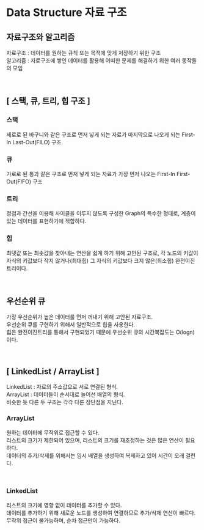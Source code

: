 # Data Structure 자료 구조

## 자료구조와 알고리즘

자료구조 : 데이터를 원하는 규칙 또는 목적에 맞게 저장하기 위한 구조 <br>
알고리즘 : 자료구조에 쌓인 데이터를 활용해 어떠한 문제를 해결하기 위한 여러 동작들의 모임

<br>

## [ 스택, 큐, 트리, 힙 구조 ]

### 스택
세로로 된 바구니와 같은 구조로 먼저 넣게 되는 자료가 마지막으로 나오게 되는 First-In Last-Out(FILO) 구조
<br>

### 큐
가로로 된 통과 같은 구조로 먼저 넣게 되는 자료가 가장 먼저 나오는 First-In First-Out(FIFO) 구조
<br>

### 트리
정점과 간선을 이용해 사이클을 이루지 않도록 구성한 Graph의 특수한 형태로, 계층이 있는 데이터를 표현하기에 적합하다.

### 힙
최댓값 또는 최솟값을 찾아내는 연산을 쉽게 하기 위해 고안된 구조로, 각 노드의 키값이 자식의 키값보다 작지 않거나(최대힙) 그 자식의 키값보다 크지 않은(최소힙) 완전이진트리이다.

<br>

## 우선순위 큐
가장 우선순위가 높은 데이터를 먼저 꺼내기 위해 고안된 자료구조. <br>
우선순위 큐를 구현하기 위해서 일반적으로 힙을 사용한다. <br>
힙은 완전이진트리를 통해서 구현되었기 때문에 
우선순위 큐의 시간복잡도는 O(logn)이다.

<br>

## [ LinkedList / ArrayList ]
LinkedList : 자료의 주소값으로 서로 연결된 형식. <br>
ArrayList : 데이터들이 순서대로 늘어선 배열의 형식. <br>
비슷한 듯 다른 두 구조는 각각 다른 장단점을 지닌다.

### ArrayList
원하는 데이터에 무작위로 접근할 수 있다. <br>
리스트의 크기가 제한되어 있으며, 리스트의 크기를 재조정하는 것은 많은 연산이 필요하다. <br>
데이터의 추가/삭제를 위해서는 임시 배열을 생성하여 복제하고 있어 시간이 오래 걸린다.

<br>

### LinkedList
리스트의 크기에 영향 없이 데이터를 추가할 수 있다. <br>
데이터를 추가하기 위해 새로운 노드를 생성하여 연결하므로 추가/삭제 연산이 빠르다. <br>
무작위 접근이 불가능하며, 순차 접근만이 가능하다.


<br>

<br>